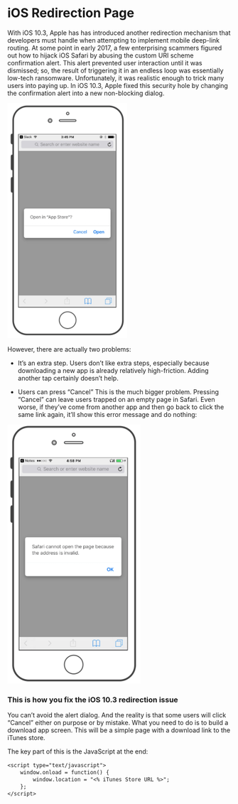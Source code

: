 iOS Redirection Page
==============

With iOS 10.3, Apple has has introduced another redirection mechanism that developers must handle when attempting to implement mobile deep-link routing.
At some point in early 2017, a few enterprising scammers figured out how to hijack iOS Safari by abusing the custom URI scheme confirmation alert. 
This alert prevented user interaction until it was dismissed; so, the result of triggering it in an endless loop was essentially low-tech ransomware. 
Unfortunately, it was realistic enough to trick many users into paying up. In iOS 10.3, Apple fixed this security hole by changing the confirmation alert into a new non-blocking dialog.

![iOS Safari Open App Store](/1-Safari-Modal-Open-App-Store-opt.png)

However, there are actually two problems:

* It’s an extra step.
Users don’t like extra steps, especially because downloading a new app is already relatively high-friction. 
Adding another tap certainly doesn’t help.

* Users can press “Cancel”
This is the much bigger problem. Pressing “Cancel” can leave users trapped on an empty page in Safari. Even worse, if they’ve come from another app and then go back to click the same link again, it’ll show this error message and do nothing:

![iOS Safari Error Message](/2-Safari-Modal-Error-Message-opt.png)


### This is how you fix the iOS 10.3 redirection issue

You can’t avoid the alert dialog. And the reality is that some users will click “Cancel” either on purpose or by mistake.
What you need to do is to build a download app screen. This will be a simple page with a download link to the iTunes store.

The key part of this is the JavaScript at the end:

```
<script type="text/javascript">
	window.onload = function() {
		window.location = "<% iTunes Store URL %>";
	};
</script>
```